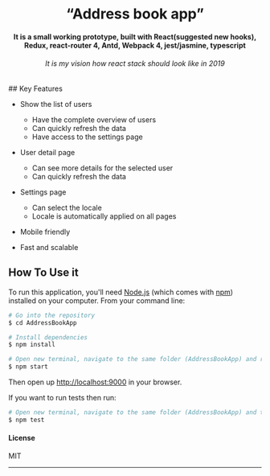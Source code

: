 
<h1 align="center">
  “Address book app”
</h1>

<h4 align="center">It is a small working prototype, built with React(suggested new hooks), Redux, react-router 4, Antd, Webpack 4, jest/jasmine, typescript</h4>
<h6 align="center">It is my vision how react stack should look like in 2019</h6>
## Key Features

* Show the list of users
  - Have the complete overview of users
  - Can quickly refresh the data
  - Have access to the settings page
  
* User detail page
  - Can see more details for the selected user
  - Can quickly refresh the data 

* Settings page
  - Can select the locale
  - Locale is automatically applied on all pages
  
* Mobile friendly

* Fast and scalable


## How To Use it

To run this application, you'll need [Node.js](https://nodejs.org/en/download/) (which comes with [npm](http://npmjs.com)) installed on your computer. From your command line:

```bash
# Go into the repository
$ cd AddressBookApp

# Install dependencies
$ npm install

# Open new terminal, navigate to the same folder (AddressBookApp) and run the app
$ npm start

```

Then open up [http://localhost:9000](http://localhost:9000) in your browser.

If you want to run tests then run:
```bash
# Open new terminal, navigate to the same folder (AddressBookApp) and test the app
$ npm test
```


#### License

MIT

---

